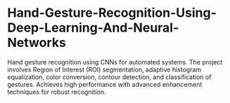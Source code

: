 # Hand-Gesture-Recognition-Using-Deep-Learning-And-Neural-Networks
Hand gesture recognition using CNNs for automated systems. The project involves Region of Interest (ROI) segmentation, adaptive histogram equalization, color conversion, contour detection, and classification of gestures. Achieves high performance with advanced enhancement techniques for robust recognition.
